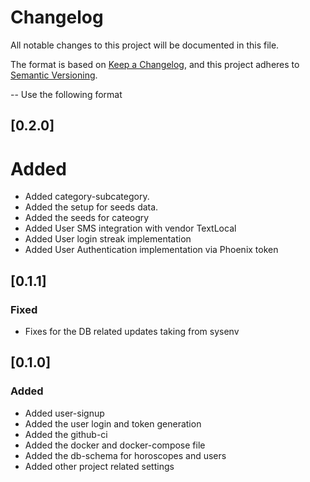 # Changelog
All notable changes to this project will be documented in this file.

The format is based on [Keep a Changelog](https://keepachangelog.com/en/1.0.0/),
and this project adheres to [Semantic Versioning](https://semver.org/spec/v2.0.0.html).

-- Use the following format

<!-- Added for new features.
Changed for changes in existing functionality.
Deprecated for soon-to-be removed features.
Removed for now removed features.
Fixed for any bug fixes.
Security in case of vulnerabilities. -->

## [0.2.0]

# Added

- Added category-subcategory.
- Added the setup for seeds data.
- Added the seeds for cateogry
- Added User SMS integration with vendor TextLocal
- Added User login streak implementation
- Added User Authentication implementation via Phoenix token


## [0.1.1]

### Fixed

- Fixes for the DB related updates taking from sysenv

## [0.1.0]

### Added

- Added user-signup
- Added the user login and token generation
- Added the github-ci
- Added the docker and docker-compose file
- Added the db-schema for horoscopes and users
- Added other project related settings
